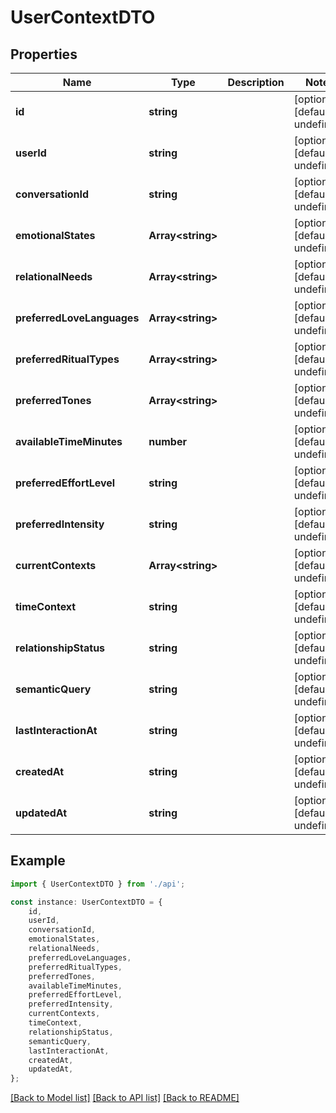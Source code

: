 # UserContextDTO


## Properties

Name | Type | Description | Notes
------------ | ------------- | ------------- | -------------
**id** | **string** |  | [optional] [default to undefined]
**userId** | **string** |  | [optional] [default to undefined]
**conversationId** | **string** |  | [optional] [default to undefined]
**emotionalStates** | **Array&lt;string&gt;** |  | [optional] [default to undefined]
**relationalNeeds** | **Array&lt;string&gt;** |  | [optional] [default to undefined]
**preferredLoveLanguages** | **Array&lt;string&gt;** |  | [optional] [default to undefined]
**preferredRitualTypes** | **Array&lt;string&gt;** |  | [optional] [default to undefined]
**preferredTones** | **Array&lt;string&gt;** |  | [optional] [default to undefined]
**availableTimeMinutes** | **number** |  | [optional] [default to undefined]
**preferredEffortLevel** | **string** |  | [optional] [default to undefined]
**preferredIntensity** | **string** |  | [optional] [default to undefined]
**currentContexts** | **Array&lt;string&gt;** |  | [optional] [default to undefined]
**timeContext** | **string** |  | [optional] [default to undefined]
**relationshipStatus** | **string** |  | [optional] [default to undefined]
**semanticQuery** | **string** |  | [optional] [default to undefined]
**lastInteractionAt** | **string** |  | [optional] [default to undefined]
**createdAt** | **string** |  | [optional] [default to undefined]
**updatedAt** | **string** |  | [optional] [default to undefined]

## Example

```typescript
import { UserContextDTO } from './api';

const instance: UserContextDTO = {
    id,
    userId,
    conversationId,
    emotionalStates,
    relationalNeeds,
    preferredLoveLanguages,
    preferredRitualTypes,
    preferredTones,
    availableTimeMinutes,
    preferredEffortLevel,
    preferredIntensity,
    currentContexts,
    timeContext,
    relationshipStatus,
    semanticQuery,
    lastInteractionAt,
    createdAt,
    updatedAt,
};
```

[[Back to Model list]](../README.md#documentation-for-models) [[Back to API list]](../README.md#documentation-for-api-endpoints) [[Back to README]](../README.md)
